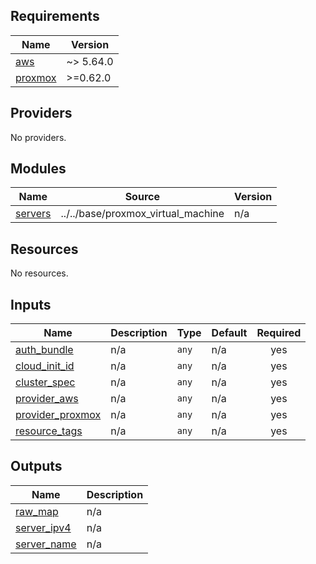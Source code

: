 <!-- BEGIN_TF_DOCS -->
## Requirements

| Name | Version |
|------|---------|
| <a name="requirement_aws"></a> [aws](#requirement\_aws) | ~> 5.64.0 |
| <a name="requirement_proxmox"></a> [proxmox](#requirement\_proxmox) | >=0.62.0 |

## Providers

No providers.

## Modules

| Name | Source | Version |
|------|--------|---------|
| <a name="module_servers"></a> [servers](#module\_servers) | ../../base/proxmox_virtual_machine | n/a |

## Resources

No resources.

## Inputs

| Name | Description | Type | Default | Required |
|------|-------------|------|---------|:--------:|
| <a name="input_auth_bundle"></a> [auth\_bundle](#input\_auth\_bundle) | n/a | `any` | n/a | yes |
| <a name="input_cloud_init_id"></a> [cloud\_init\_id](#input\_cloud\_init\_id) | n/a | `any` | n/a | yes |
| <a name="input_cluster_spec"></a> [cluster\_spec](#input\_cluster\_spec) | n/a | `any` | n/a | yes |
| <a name="input_provider_aws"></a> [provider\_aws](#input\_provider\_aws) | n/a | `any` | n/a | yes |
| <a name="input_provider_proxmox"></a> [provider\_proxmox](#input\_provider\_proxmox) | n/a | `any` | n/a | yes |
| <a name="input_resource_tags"></a> [resource\_tags](#input\_resource\_tags) | n/a | `any` | n/a | yes |

## Outputs

| Name | Description |
|------|-------------|
| <a name="output_raw_map"></a> [raw\_map](#output\_raw\_map) | n/a |
| <a name="output_server_ipv4"></a> [server\_ipv4](#output\_server\_ipv4) | n/a |
| <a name="output_server_name"></a> [server\_name](#output\_server\_name) | n/a |
<!-- END_TF_DOCS -->